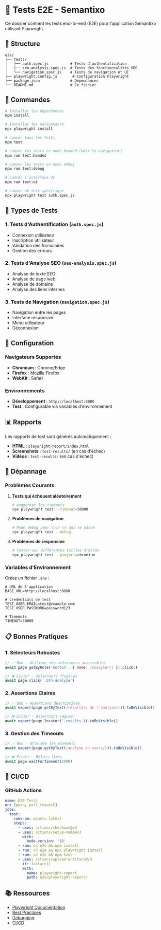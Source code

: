# 🧪 Tests E2E - Semantixo

Ce dossier contient les tests end-to-end (E2E) pour l'application Semantixo utilisant Playwright.

## 📁 Structure

```
e2e/
├── tests/
│   ├── auth.spec.js          # Tests d'authentification
│   ├── seo-analysis.spec.js  # Tests des fonctionnalités SEO
│   └── navigation.spec.js    # Tests de navigation et UI
├── playwright.config.js       # Configuration Playwright
├── package.json              # Dépendances
└── README.md                 # Ce fichier
```

## 🚀 Commandes

```bash
# Installer les dépendances
npm install

# Installer les navigateurs
npx playwright install

# Lancer tous les tests
npm test

# Lancer les tests en mode headed (voir le navigateur)
npm run test:headed

# Lancer les tests en mode debug
npm run test:debug

# Lancer l'interface UI
npm run test:ui

# Lancer un test spécifique
npx playwright test auth.spec.js
```

## 🎯 Types de Tests

### 1. Tests d'Authentification (`auth.spec.js`)
- Connexion utilisateur
- Inscription utilisateur
- Validation des formulaires
- Gestion des erreurs

### 2. Tests d'Analyse SEO (`seo-analysis.spec.js`)
- Analyse de texte SEO
- Analyse de page web
- Analyse de domaine
- Analyse des liens internes

### 3. Tests de Navigation (`navigation.spec.js`)
- Navigation entre les pages
- Interface responsive
- Menu utilisateur
- Déconnexion

## 🔧 Configuration

### Navigateurs Supportés
- **Chromium** : Chrome/Edge
- **Firefox** : Mozilla Firefox
- **WebKit** : Safari

### Environnements
- **Développement** : `http://localhost:8080`
- **Test** : Configurable via variables d'environnement

## 📊 Rapports

Les rapports de test sont générés automatiquement :
- **HTML** : `playwright-report/index.html`
- **Screenshots** : `test-results/` (en cas d'échec)
- **Vidéos** : `test-results/` (en cas d'échec)

## 🐛 Dépannage

### Problèmes Courants

1. **Tests qui échouent aléatoirement**
   ```bash
   # Augmenter les timeouts
   npx playwright test --timeout=30000
   ```

2. **Problèmes de navigation**
   ```bash
   # Mode debug pour voir ce qui se passe
   npx playwright test --debug
   ```

3. **Problèmes de responsive**
   ```bash
   # Tester sur différentes tailles d'écran
   npx playwright test --project=chromium
   ```

### Variables d'Environnement

Créez un fichier `.env` :
```env
# URL de l'application
BASE_URL=http://localhost:8080

# Credentials de test
TEST_USER_EMAIL=test@example.com
TEST_USER_PASSWORD=password123

# Timeouts
TIMEOUT=30000
```

## 📋 Bonnes Pratiques

### 1. Sélecteurs Robustes
```javascript
// ✅ Bon - Utiliser des sélecteurs accessibles
await page.getByRole('button', { name: /analyser/i }).click()

// ❌ Éviter - Sélecteurs fragiles
await page.click('.btn-analyze')
```

### 2. Assertions Claires
```javascript
// ✅ Bon - Assertions descriptives
await expect(page.getByText(/résultats de l'analyse/i)).toBeVisible()

// ❌ Éviter - Assertions vagues
await expect(page.locator('.results')).toBeVisible()
```

### 3. Gestion des Timeouts
```javascript
// ✅ Bon - Attendre les éléments
await expect(page.getByText(/analyse en cours/i)).toBeVisible()

// ❌ Éviter - Délais fixes
await page.waitForTimeout(2000)
```

## 🔄 CI/CD

### GitHub Actions
```yaml
name: E2E Tests
on: [push, pull_request]
jobs:
  test:
    runs-on: ubuntu-latest
    steps:
      - uses: actions/checkout@v3
      - uses: actions/setup-node@v3
        with:
          node-version: '18'
      - run: cd e2e && npm install
      - run: cd e2e && npx playwright install
      - run: cd e2e && npm test
      - uses: actions/upload-artifact@v3
        if: failure()
        with:
          name: playwright-report
          path: e2e/playwright-report/
```

## 📚 Ressources

- [Playwright Documentation](https://playwright.dev/)
- [Best Practices](https://playwright.dev/docs/best-practices)
- [Debugging](https://playwright.dev/docs/debug)
- [CI/CD](https://playwright.dev/docs/ci) 